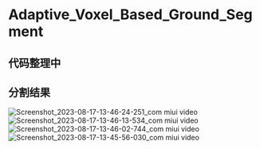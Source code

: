 # Adaptive_Voxel_Based_Ground_Segment
## 代码整理中 

## 分割结果
![Screenshot_2023-08-17-13-46-24-251_com miui video](https://github.com/yuchuxiang/Adaptive_Voxel_Based_Ground_Segment/assets/79077924/9c5bad12-5c55-46e2-8b58-3cb74bd33735)
![Screenshot_2023-08-17-13-46-13-534_com miui video](https://github.com/yuchuxiang/Adaptive_Voxel_Based_Ground_Segment/assets/79077924/d37de281-931e-4f41-828c-d6807d7dd2ac)
![Screenshot_2023-08-17-13-46-02-744_com miui video](https://github.com/yuchuxiang/Adaptive_Voxel_Based_Ground_Segment/assets/79077924/840ebfde-f85d-43f0-a144-c0a61b18c055)
![Screenshot_2023-08-17-13-45-56-030_com miui video](https://github.com/yuchuxiang/Adaptive_Voxel_Based_Ground_Segment/assets/79077924/83a3e12a-e1c5-451c-b148-ce2658f00095)
